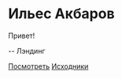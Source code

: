 # Ильес Акбаров
Привет!

--
Лэндинг

[Посмотреть](https://ilyesakb.github.io/landing/)
[Исходники](https://github.com/IlyesAkb/busines-landing)
